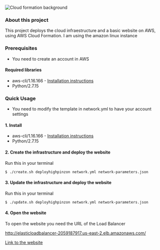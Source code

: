 ![Cloud formation background](https://d1.awsstatic.com/photoheaders/Photo-Header_CloudFormation.901670122179f23c00953e3c71de055cbd5308ad.png)

### About this project

This project deploys the cloud infraestructure and a basic website on AWS, using AWS Cloud Formation. I am using the amazon linux instance

### Prerequisites

- You need to create an account in AWS

#### Required libraries
- aws-cli/1.16.166 - [Installation instructions](https://docs.aws.amazon.com/cli/latest/userguide/cli-chap-install.html)
- Python/2.7.15

### Quick Usage

- You need to modify the template in network.yml to have your account settings

#### 1. Install

- aws-cli/1.16.166 - [Installation instructions](https://docs.aws.amazon.com/cli/latest/userguide/cli-chap-install.html)
- Python/2.7.15

#### 2. Create the infrastructure and deploy the website

Run this in your terminal 

```
$ ./create.sh deployhighpinzon network.yml network-parameters.json
```

#### 3. Update the infrastructure and deploy the website

Run this in your terminal

```
$ ./update.sh deployhighpinzon network.yml network-parameters.json
```

#### 4. Open the website

To open the website you need the URL of the Load Balancer

http://elasticloadbalancer-2059187917.us-east-2.elb.amazonaws.com/

[Link to the website](http://elasticloadbalancer-2059187917.us-east-2.elb.amazonaws.com/)
